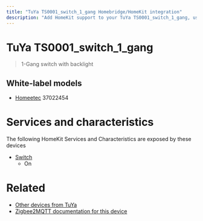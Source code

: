 ```yaml
---
title: "TuYa TS0001_switch_1_gang Homebridge/HomeKit integration"
description: "Add HomeKit support to your TuYa TS0001_switch_1_gang, using Homebridge, Zigbee2MQTT and homebridge-z2m."
---
```

<!---
This file has been GENERATED using src/docgen/docgen.ts
DO NOT EDIT THIS FILE MANUALLY!
-->
# TuYa TS0001_switch_1_gang
> 1-Gang switch with backlight


## White-label models
* [Homeetec](../index.md#homeetec) 37022454

# Services and characteristics
The following HomeKit Services and Characteristics are exposed by
these devices

* [Switch](../../switch.md)
  * On


# Related
* [Other devices from TuYa](../index.md#tuya)
* [Zigbee2MQTT documentation for this device](https://www.zigbee2mqtt.io/devices/TS0001_switch_1_gang.html)